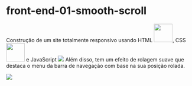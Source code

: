 # front-end-01-smooth-scroll

Construção de um site totalmente responsivo usando 
HTML <img height=50 src="https://cdn.jsdelivr.net/gh/devicons/devicon/icons/html5/html5-original.svg" />,
CSS <img height=50 src="https://cdn.jsdelivr.net/gh/devicons/devicon/icons/css3/css3-original.svg" /> e
JavaScript <img src="https://cdn.jsdelivr.net/gh/devicons/devicon/icons/javascript/javascript-plain.svg" /> 
Além disso, tem um efeito de rolagem suave que destaca o menu da barra de navegação com base na sua posição rolada.


<img src="https://tm.ibxk.com.br/2020/04/03/03162201927056.jpg?ims=1120x420">



